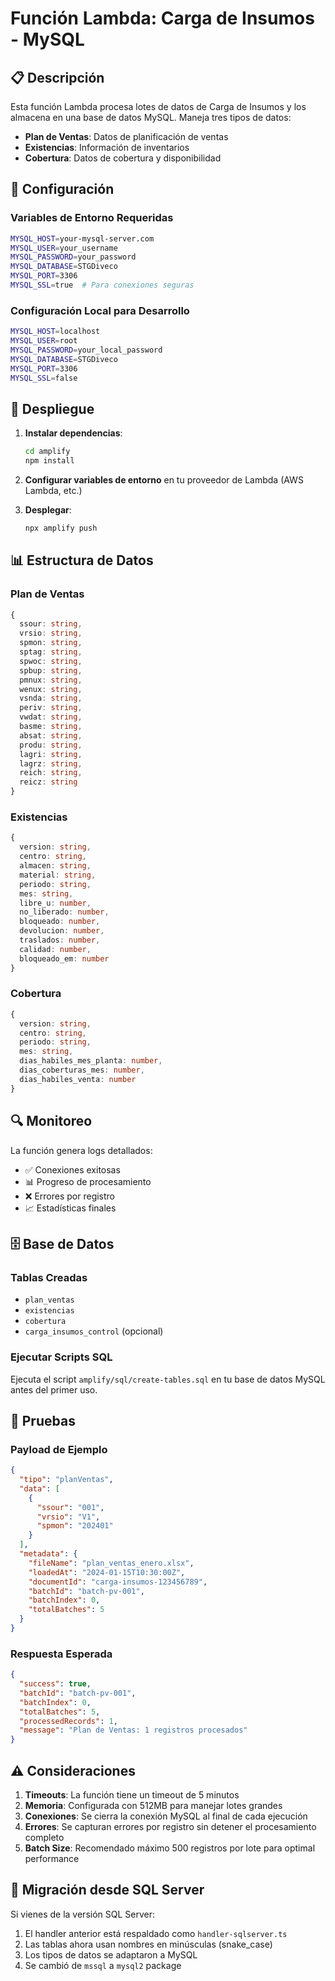 # Función Lambda: Carga de Insumos - MySQL

## 📋 Descripción

Esta función Lambda procesa lotes de datos de Carga de Insumos y los almacena en una base de datos MySQL. Maneja tres tipos de datos:

- **Plan de Ventas**: Datos de planificación de ventas
- **Existencias**: Información de inventarios
- **Cobertura**: Datos de cobertura y disponibilidad

## 🔧 Configuración

### Variables de Entorno Requeridas

```bash
MYSQL_HOST=your-mysql-server.com
MYSQL_USER=your_username
MYSQL_PASSWORD=your_password
MYSQL_DATABASE=STGDiveco
MYSQL_PORT=3306
MYSQL_SSL=true  # Para conexiones seguras
```

### Configuración Local para Desarrollo

```bash
MYSQL_HOST=localhost
MYSQL_USER=root
MYSQL_PASSWORD=your_local_password
MYSQL_DATABASE=STGDiveco
MYSQL_PORT=3306
MYSQL_SSL=false
```

## 🚀 Despliegue

1. **Instalar dependencias**:
   ```bash
   cd amplify
   npm install
   ```

2. **Configurar variables de entorno** en tu proveedor de Lambda (AWS Lambda, etc.)

3. **Desplegar**:
   ```bash
   npx amplify push
   ```

## 📊 Estructura de Datos

### Plan de Ventas
```typescript
{
  ssour: string,
  vrsio: string,
  spmon: string,
  sptag: string,
  spwoc: string,
  spbup: string,
  pmnux: string,
  wenux: string,
  vsnda: string,
  periv: string,
  vwdat: string,
  basme: string,
  absat: string,
  produ: string,
  lagri: string,
  lagrz: string,
  reich: string,
  reicz: string
}
```

### Existencias
```typescript
{
  version: string,
  centro: string,
  almacen: string,
  material: string,
  periodo: string,
  mes: string,
  libre_u: number,
  no_liberado: number,
  bloqueado: number,
  devolucion: number,
  traslados: number,
  calidad: number,
  bloqueado_em: number
}
```

### Cobertura
```typescript
{
  version: string,
  centro: string,
  periodo: string,
  mes: string,
  dias_habiles_mes_planta: number,
  dias_coberturas_mes: number,
  dias_habiles_venta: number
}
```

## 🔍 Monitoreo

La función genera logs detallados:

- ✅ Conexiones exitosas
- 📊 Progreso de procesamiento
- ❌ Errores por registro
- 📈 Estadísticas finales

## 🗄️ Base de Datos

### Tablas Creadas

- `plan_ventas`
- `existencias`
- `cobertura`
- `carga_insumos_control` (opcional)

### Ejecutar Scripts SQL

Ejecuta el script `amplify/sql/create-tables.sql` en tu base de datos MySQL antes del primer uso.

## 🧪 Pruebas

### Payload de Ejemplo

```json
{
  "tipo": "planVentas",
  "data": [
    {
      "ssour": "001",
      "vrsio": "V1",
      "spmon": "202401"
    }
  ],
  "metadata": {
    "fileName": "plan_ventas_enero.xlsx",
    "loadedAt": "2024-01-15T10:30:00Z",
    "documentId": "carga-insumos-123456789",
    "batchId": "batch-pv-001",
    "batchIndex": 0,
    "totalBatches": 5
  }
}
```

### Respuesta Esperada

```json
{
  "success": true,
  "batchId": "batch-pv-001",
  "batchIndex": 0,
  "totalBatches": 5,
  "processedRecords": 1,
  "message": "Plan de Ventas: 1 registros procesados"
}
```

## ⚠️ Consideraciones

1. **Timeouts**: La función tiene un timeout de 5 minutos
2. **Memoria**: Configurada con 512MB para manejar lotes grandes
3. **Conexiones**: Se cierra la conexión MySQL al final de cada ejecución
4. **Errores**: Se capturan errores por registro sin detener el procesamiento completo
5. **Batch Size**: Recomendado máximo 500 registros por lote para optimal performance

## 🔄 Migración desde SQL Server

Si vienes de la versión SQL Server:

1. El handler anterior está respaldado como `handler-sqlserver.ts`
2. Las tablas ahora usan nombres en minúsculas (snake_case)
3. Los tipos de datos se adaptaron a MySQL
4. Se cambió de `mssql` a `mysql2` package

